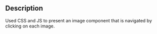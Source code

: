 ## Description

Used CSS and JS to present an image component that is navigated by clicking on each image.